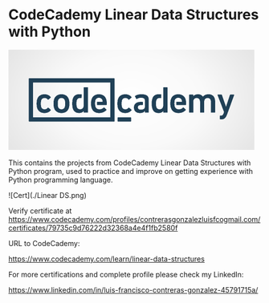 # CodeCademy Linear Data Structures with Python

![Logo](./logo.png)

This contains the projects from CodeCademy Linear Data Structures with Python program, used to practice and improve on getting experience with Python programming language.


![Cert](./Linear DS.png)

Verify certificate at https://www.codecademy.com/profiles/contrerasgonzalezluisfcogmail.com/certificates/79735c9d76222d32368a4e4f1fb2580f

URL to CodeCademy:

https://www.codecademy.com/learn/linear-data-structures

For more certifications and complete profile please check my
LinkedIn:

https://www.linkedin.com/in/luis-francisco-contreras-gonzalez-45791715a/
